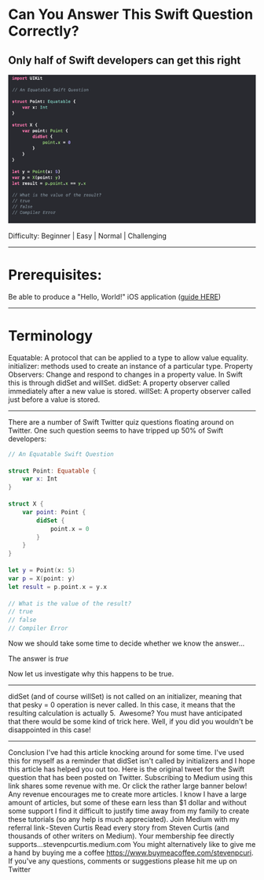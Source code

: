 # Can You Answer This Swift Question Correctly?
## Only half of Swift developers can get this right

![1](Images/1.png)<br>


Difficulty: Beginner | Easy | Normal | Challenging

---

# Prerequisites:
Be able to produce a "Hello, World!" iOS application ([guide HERE](https://medium.com/@stevenpcurtis.sc/your-first-swift-application-without-a-mac-79598ad839f8))

---

# Terminology
Equatable: A protocol that can be applied to a type to allow value equality.
initializer: methods used to create an instance of a particular type.
Property Observers: Change and respond to changes in a property value. In Swift this is through didSet and willSet.
didSet: A property observer called immediately after a new value is stored.
willSet: A property observer called just before a value is stored.

---

There are a number of Swift Twitter quiz questions floating around on Twitter. One such question seems to have tripped up 50% of Swift developers:

```swift
// An Equatable Swift Question

struct Point: Equatable {
    var x: Int
}

struct X {
    var point: Point {
        didSet {
            point.x = 0
        }
    }
}

let y = Point(x: 5)
var p = X(point: y)
let result = p.point.x = y.x

// What is the value of the result?
// true
// false
// Compiler Error
```

Now we should take some time to decide whether we know the answer...

The answer is *true*

Now let us investigate why this happens to be true.

---

didSet (and of course willSet) is not called on an initializer, meaning that that pesky = 0 operation is never called. In this case, it means that the resulting calculation is actually 5. 
Awesome?
You must have anticipated that there would be some kind of trick here. Well, if you did you wouldn't be disappointed in this case!

---

Conclusion
I've had this article knocking around for some time. I've used this for myself as a reminder that didSet isn't called by initializers and I hope this article has helped you out too.
Here is the original tweet for the Swift question that has been posted on Twitter.
Subscribing to Medium using this link shares some revenue with me. Or click the rather large banner below! Any revenue encourages me to create more articles. I know I have a large amount of articles, but some of these earn less than $1 dollar and without some support I find it difficult to justify time away from my family to create these tutorials (so any help is much appreciated).
Join Medium with my referral link - Steven Curtis
Read every story from Steven Curtis (and thousands of other writers on Medium). Your membership fee directly supports…stevenpcurtis.medium.com
You might alternatively like to give me a hand by buying me a coffee https://www.buymeacoffee.com/stevenpcuri.
If you've any questions, comments or suggestions please hit me up on Twitter
